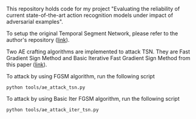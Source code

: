 This repository holds code for my project "Evaluating the reliability of current state-of-the-art action recognition models under impact of adversarial examples".

To setup the original Temporal Segment Network, please refer to the author's repository ([link](https://github.com/yjxiong/temporal-segment-networks)).

Two AE crafting algorithms are implemented to attack TSN. They are Fast Gradient Sign Method and Basic Iterative Fast Gradient Sign Method from this paper ([link](https://arxiv.org/abs/1611.01236)).

To attack by using FGSM algorithm, run the following script
```
python tools/ae_attack_tsn.py
```

To attack by using Basic Iter FGSM algorithm, run the following script
```
python tools/ae_attack_iter_tsn.py
```
